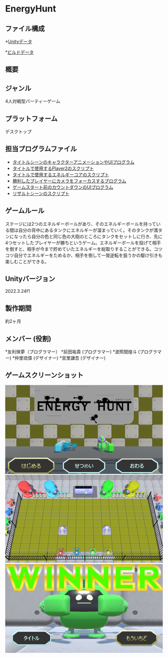 # EnergyHunt

## ファイル構成
*[Unityデータ](./ProjectDate/)

*[ビルドデータ](./BuildDate/)

## 概要

## ジャンル
4人対戦型パーティーゲーム

## プラットフォーム
デスクトップ

## 担当プログラムファイル
* [タイトルシーンのキャラクターアニメーションやUIプログラム](./ProjectDate/Energy_Hunt_v02/Assets/TitleScene/Script/TitleScript.cs)
* [タイトルで使用するPlayer2のスクリプト](./ProjectDate/Energy_Hunt_v02/Assets/TitleScene/Script/Player2Script.cs)
* [タイトルで使用するエネルギーコアのスクリプト](./ProjectDate/Energy_Hunt_v02/Assets/TitleScene/Script/EnergyCoreScript.cs)
* [勝利したプレイヤーにカメラをフォーカスするプログラム](./ProjectDate/Energy_Hunt_v02/Assets/Title_ResultSceneFolder/SceneScript/CameraFocusScript.cs)
* [ゲームスタート前のカウントダウンのUIプログラム](./ProjectDate/Energy_Hunt_v02/Assets/Title_ResultSceneFolder/SceneScript/CountdownScript.cs)
* [リザルトシーンのスクリプト](./ProjectDate/Energy_Hunt_v02/Assets/Title_ResultSceneFolder/Result/ResultScript.cs)

## ゲームルール
ステージには2つのエネルギーボールがあり、そのエネルギーボールを持っている間は自分の背中にあるタンクにエネルギーが溜まっていく。そのタンクが満タンになったら自分の色と同じ色の大砲のところにタンクをセットしに行き、先に4つセットしたプレイヤーが勝ちというゲーム。エネルギーボールを投げて相手を倒すと、相手が今まで貯めていたエネルギーを総取りすることができる。コツコツ自分でエネルギーをためるか、相手を倒して一発逆転を狙うかの駆け引きも楽しむことができる。

## Unityバージョン
2022.3.24f1

## 製作期間
約2ヶ月

## メンバー (役割)
*友利徠夢（プログラマー）
*前田祐貴 (プログラマー)
*波照間煌斗 (プログラマー)
*仲里琉偉 (デザイナー)
*宮里謙吾 (デザイナー)

## ゲームスクリーンショット
![タイトル画面](./ScreenShot/TitleScene.png)
![ゲーム画面](./ScreenShot/GameScene.png)
![リザルト画面](./ScreenShot/ResultScene.png)

